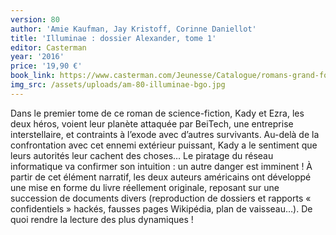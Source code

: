 ```yaml
---
version: 80
author: 'Amie Kaufman, Jay Kristoff, Corinne Daniellot'
title: 'Illuminae : dossier Alexander, tome 1'
editor: Casterman
year: '2016'
price: '19,90 €'
book_link: https://www.casterman.com/Jeunesse/Catalogue/romans-grand-format-illuminae/illuminae-1-dossier-alexander
img_src: /assets/uploads/am-80-illuminae-bgo.jpg
---
```

Dans le premier tome de ce roman de science-fiction, Kady et Ezra, les deux héros, voient leur planète attaquée par BeiTech, une entreprise interstellaire, et contraints à l’exode avec d’autres survivants. Au-delà de la confrontation avec cet ennemi extérieur puissant, Kady a le sentiment que leurs autorités leur cachent des choses… Le piratage du réseau informatique va confirmer son intuition : un autre danger est imminent ! À partir de cet élément narratif, les deux auteurs américains ont développé une mise en forme du livre réellement originale, reposant sur une succession de documents divers (reproduction de dossiers et rapports « confidentiels » hackés, fausses pages Wikipédia, plan de vaisseau…). De quoi rendre la lecture des plus dynamiques !
